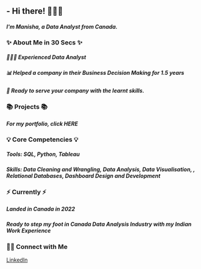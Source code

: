 ## - Hi there! 🙋🏻‍♀️
##### I'm Manisha, a Data Analyst from Canada.

### ✨ About Me in 30 Secs ✨
##### 👩🏻‍💻 Experienced Data Analyst
#####  📊 Helped a company in their Business Decision Making for 1.5 years 
##### 📝 Ready to serve your company with the learnt skills.
### 📚 Projects 📚
##### For my portfolio, click HERE
### 💡 Core Competencies 💡
##### Tools: SQL, Python, Tableau
##### Skills: Data Cleaning and Wrangling, Data Analysis, Data Visualisation, , Relational Databases, Dashboard Design and Development
### ⚡️ Currently ⚡️
##### Landed in Canada in 2022
##### Ready to step my foot in Canada Data Analysis Industry with my Indian Work Experience
### 🙌🏻 Connect with Me
[LinkedIn](https://www.linkedin.com/in/manisha-rehal-1a64aa170/)




<!---
manisharehal/manisharehal is a ✨ special ✨ repository because its `README.md` (this file) appears on your GitHub profile.
You can click the Preview link to take a look at your changes.
--->
